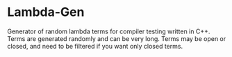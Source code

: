 Lambda-Gen
==========

Generator of random lambda terms for compiler testing written in C++. Terms are generated randomly and can be very long. Terms may be open or closed, and need to be filtered if you want only closed terms.
